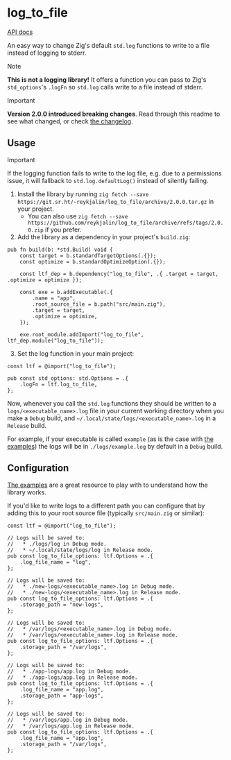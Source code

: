 # log_to_file

[API docs](https://reykjalin.srht.site/docs/log_to_file/)

An easy way to change Zig's default `std.log` functions to write to a file instead of logging to
stderr.

> [!NOTE]
> **This is not a logging library!**
> It offers a function you can pass to Zig's `std_options`'s `.logFn` so `std.log` calls write to a
> file instead of stderr.

> [!IMPORTANT]
> **Version 2.0.0 introduced breaking changes**. Read through this readme to see what changed, or
> check [the changelog](./CHANGELOG.md).

## Usage

> [!IMPORTANT]
> If the logging function fails to write to the log file, e.g. due to a permissions issue, it will
> fallback to `std.log.defaultLog()` instead of silently failing.

1. Install the library by running
   `zig fetch --save https://git.sr.ht/~reykjalin/log_to_file/archive/2.0.0.tar.gz`
   in your project.
    * You can also use `zig fetch --save https://github.com/reykjalin/log_to_file/archive/refs/tags/2.0.0.zip` if you prefer.
2. Add the library as a dependency in your project's `build.zig`:

```zig
pub fn build(b: *std.Build) void {
    const target = b.standardTargetOptions(.{});
    const optimize = b.standardOptimizeOption(.{});

    const ltf_dep = b.dependency("log_to_file", .{ .target = target, .optimize = optimize });

    const exe = b.addExecutable(.{
        .name = "app",
        .root_source_file = b.path("src/main.zig"),
        .target = target,
        .optimize = optimize,
    });

    exe.root_module.addImport("log_to_file", ltf_dep.module("log_to_file"));
```

3. Set the log function in your main project:

```zig
const ltf = @import("log_to_file");

pub const std_options: std.Options = .{
    .logFn = ltf.log_to_file,
};
```

Now, whenever you call the `std.log` functions they should be written to a
`logs/<executable_name>.log` file in your current working directory when you make a `Debug` build,
and `~/.local/state/logs/<executable_name>.log` in a `Release` build.

For example, if your executable is called `example` (as is the case with
[the examples](./examples/README.md)) the logs will be in `./logs/example.log` by default in a
`Debug` build.

## Configuration

[The examples](./examples/README.md) are a great resource to play with to understand how the
library works.

If you'd like to write logs to a different path you can configure that by adding this to your root
source file (typically `src/main.zig` or similar):

```zig
const ltf = @import("log_to_file");

// Logs will be saved to:
//   * ./logs/log in Debug mode.
//   * ~/.local/state/logs/log in Release mode.
pub const log_to_file_options: ltf.Options = .{
    .log_file_name = "log",
};

// Logs will be saved to:
//   * ./new-logs/<executable_name>.log in Debug mode.
//   * ./new-logs/<executable_name>.log in Release mode.
pub const log_to_file_options: ltf.Options = .{
    .storage_path = "new-logs",
};

// Logs will be saved to:
//   * /var/logs/<executable_name>.log in Debug mode.
//   * /var/logs/<executable_name>.log in Release mode.
pub const log_to_file_options: ltf.Options = .{
    .storage_path = "/var/logs",
};

// Logs will be saved to:
//   * ./app-logs/app.log in Debug mode.
//   * ./app-logs/app.log in Release mode.
pub const log_to_file_options: ltf.Options = .{
    .log_file_name = "app.log",
    .storage_path = "app-logs",
};

// Logs will be saved to:
//   * /var/logs/app.log in Debug mode.
//   * /var/logs/app.log in Release mode.
pub const log_to_file_options: ltf.Options = .{
    .log_file_name = "app.log",
    .storage_path = "/var/logs",
};
```
